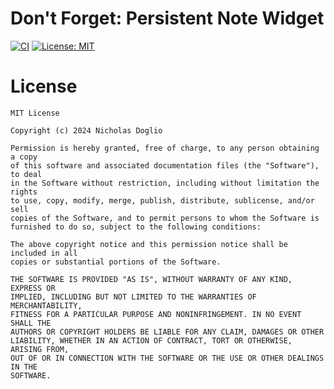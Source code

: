# Don't Forget: Persistent Note Widget

[![CI](https://github.com/WhosNickDoglio/Dont-Forget-Notes/actions/workflows/ci.yml/badge.svg)](https://github.com/WhosNickDoglio/Dont-Forget-Notes/actions/workflows/ci.yml)
[![License: MIT](https://img.shields.io/badge/License-MIT-yellow.svg)](https://opensource.org/licenses/MIT)


# License

    MIT License
    
    Copyright (c) 2024 Nicholas Doglio
    
    Permission is hereby granted, free of charge, to any person obtaining a copy
    of this software and associated documentation files (the "Software"), to deal
    in the Software without restriction, including without limitation the rights
    to use, copy, modify, merge, publish, distribute, sublicense, and/or sell
    copies of the Software, and to permit persons to whom the Software is
    furnished to do so, subject to the following conditions:
    
    The above copyright notice and this permission notice shall be included in all
    copies or substantial portions of the Software.
    
    THE SOFTWARE IS PROVIDED "AS IS", WITHOUT WARRANTY OF ANY KIND, EXPRESS OR
    IMPLIED, INCLUDING BUT NOT LIMITED TO THE WARRANTIES OF MERCHANTABILITY,
    FITNESS FOR A PARTICULAR PURPOSE AND NONINFRINGEMENT. IN NO EVENT SHALL THE
    AUTHORS OR COPYRIGHT HOLDERS BE LIABLE FOR ANY CLAIM, DAMAGES OR OTHER
    LIABILITY, WHETHER IN AN ACTION OF CONTRACT, TORT OR OTHERWISE, ARISING FROM,
    OUT OF OR IN CONNECTION WITH THE SOFTWARE OR THE USE OR OTHER DEALINGS IN THE
    SOFTWARE.
